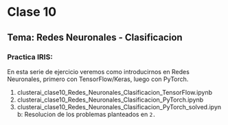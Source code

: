 # Clase 10

## Tema: Redes Neuronales - Clasificacion


### Practica IRIS:
En esta serie de ejercicio veremos como introducirnos en Redes Neuronales, primero con TensorFlow/Keras, luego con PyTorch. 

1. clusterai_clase10_Redes_Neuronales_Clasificacion_TensorFlow.ipynb
2. clusterai_clase10_Redes_Neuronales_Clasificacion_PyTorch.ipynb
3. clusterai_clase10_Redes_Neuronales_Clasificacion_PyTorch_solved.ipynb: Resolucion de los problemas planteados en `2.`